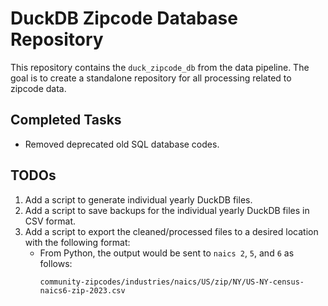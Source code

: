 # DuckDB Zipcode Database Repository

This repository contains the `duck_zipcode_db` from the data pipeline. The goal is to create a standalone repository for all processing related to zipcode data.

## Completed Tasks
- Removed deprecated old SQL database codes.

## TODOs
1. Add a script to generate individual yearly DuckDB files.
2. Add a script to save backups for the individual yearly DuckDB files in CSV format.
3. Add a script to export the cleaned/processed files to a desired location with the following format:
   - From Python, the output would be sent to `naics 2`, `5`, and `6` as follows:
     ```
     community-zipcodes/industries/naics/US/zip/NY/US-NY-census-naics6-zip-2023.csv
     ```
